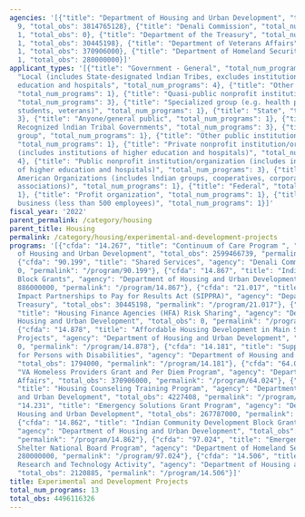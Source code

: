 ```yaml
---
agencies: '[{"title": "Department of Housing and Urban Development", "total_num_programs":
  9, "total_obs": 3814765128}, {"title": "Denali Commission", "total_num_programs":
  1, "total_obs": 0}, {"title": "Department of the Treasury", "total_num_programs":
  1, "total_obs": 30445198}, {"title": "Department of Veterans Affairs", "total_num_programs":
  1, "total_obs": 370906000}, {"title": "Department of Homeland Security", "total_num_programs":
  1, "total_obs": 280000000}]'
applicant_types: '[{"title": "Government - General", "total_num_programs": 2}, {"title":
  "Local (includes State-designated lndian Tribes, excludes institutions of higher
  education and hospitals", "total_num_programs": 4}, {"title": "Other private institutions/organizations",
  "total_num_programs": 1}, {"title": "Quasi-public nonprofit institution/organization",
  "total_num_programs": 3}, {"title": "Specialized group (e.g. health professionals,
  students, veterans)", "total_num_programs": 1}, {"title": "State", "total_num_programs":
  3}, {"title": "Anyone/general public", "total_num_programs": 1}, {"title": "Federally
  Recognized lndian Tribal Governments", "total_num_programs": 3}, {"title": "Minority
  group", "total_num_programs": 1}, {"title": "Other public institution/organization",
  "total_num_programs": 1}, {"title": "Private nonprofit institution/organization
  (includes institutions of higher education and hospitals)", "total_num_programs":
  4}, {"title": "Public nonprofit institution/organization (includes institutions
  of higher education and hospitals)", "total_num_programs": 3}, {"title": "Native
  American Organizations (includes lndian groups, cooperatives, corporations, partnerships,
  associations)", "total_num_programs": 1}, {"title": "Federal", "total_num_programs":
  1}, {"title": "Profit organization", "total_num_programs": 1}, {"title": "Small
  business (less than 500 employees)", "total_num_programs": 1}]'
fiscal_year: '2022'
parent_permalink: /category/housing
parent_title: Housing
permalink: /category/housing/experimental-and-development-projects
programs: '[{"cfda": "14.267", "title": "Continuum of Care Program ", "agency": "Department
  of Housing and Urban Development", "total_obs": 2599466739, "permalink": "/program/14.267"},
  {"cfda": "90.199", "title": "Shared Services", "agency": "Denali Commission", "total_obs":
  0, "permalink": "/program/90.199"}, {"cfda": "14.867", "title": "Indian Housing
  Block Grants", "agency": "Department of Housing and Urban Development", "total_obs":
  886000000, "permalink": "/program/14.867"}, {"cfda": "21.017", "title": "Social
  Impact Partnerships to Pay for Results Act (SIPPRA)", "agency": "Department of the
  Treasury", "total_obs": 30445198, "permalink": "/program/21.017"}, {"cfda": "14.188",
  "title": "Housing Finance Agencies (HFA) Risk Sharing", "agency": "Department of
  Housing and Urban Development", "total_obs": 0, "permalink": "/program/14.188"},
  {"cfda": "14.878", "title": "Affordable Housing Development in Main Street Rejuvenation
  Projects", "agency": "Department of Housing and Urban Development", "total_obs":
  0, "permalink": "/program/14.878"}, {"cfda": "14.181", "title": "Supportive Housing
  for Persons with Disabilities", "agency": "Department of Housing and Urban Development",
  "total_obs": 1794000, "permalink": "/program/14.181"}, {"cfda": "64.024", "title":
  "VA Homeless Providers Grant and Per Diem Program", "agency": "Department of Veterans
  Affairs", "total_obs": 370906000, "permalink": "/program/64.024"}, {"cfda": "14.316",
  "title": "Housing Counseling Training Program", "agency": "Department of Housing
  and Urban Development", "total_obs": 4227408, "permalink": "/program/14.316"}, {"cfda":
  "14.231", "title": "Emergency Solutions Grant Program", "agency": "Department of
  Housing and Urban Development", "total_obs": 267787000, "permalink": "/program/14.231"},
  {"cfda": "14.862", "title": "Indian Community Development Block Grant Program",
  "agency": "Department of Housing and Urban Development", "total_obs": 53369096,
  "permalink": "/program/14.862"}, {"cfda": "97.024", "title": "Emergency Food and
  Shelter National Board Program", "agency": "Department of Homeland Security", "total_obs":
  280000000, "permalink": "/program/97.024"}, {"cfda": "14.506", "title": "General
  Research and Technology Activity", "agency": "Department of Housing and Urban Development",
  "total_obs": 2120885, "permalink": "/program/14.506"}]'
title: Experimental and Development Projects
total_num_programs: 13
total_obs: 4496116326
---
```

